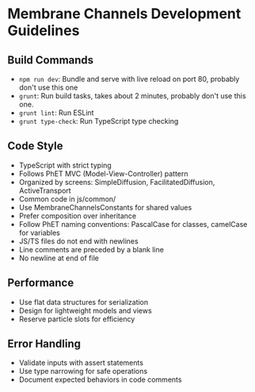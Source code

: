 # Membrane Channels Development Guidelines

## Build Commands
- `npm run dev`: Bundle and serve with live reload on port 80, probably don't use this one
- `grunt`: Run build tasks, takes about 2 minutes, probably don't use this one.
- `grunt lint`: Run ESLint
- `grunt type-check`: Run TypeScript type checking

## Code Style
- TypeScript with strict typing
- Follows PhET MVC (Model-View-Controller) pattern
- Organized by screens: SimpleDiffusion, FacilitatedDiffusion, ActiveTransport
- Common code in js/common/
- Use MembraneChannelsConstants for shared values
- Prefer composition over inheritance
- Follow PhET naming conventions: PascalCase for classes, camelCase for variables
- JS/TS files do not end with newlines
- Line comments are preceded by a blank line
- No newline at end of file

## Performance
- Use flat data structures for serialization
- Design for lightweight models and views
- Reserve particle slots for efficiency

## Error Handling
- Validate inputs with assert statements
- Use type narrowing for safe operations
- Document expected behaviors in code comments
